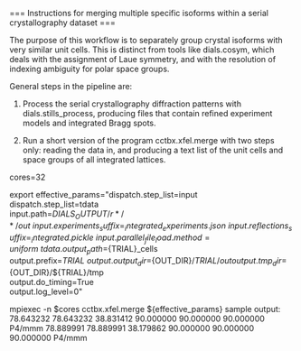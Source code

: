=== Instructions for merging multiple specific isoforms within a serial crystallography dataset ===

The purpose of this workflow is to separately group crystal isoforms with very similar unit cells.
This is distinct from tools like dials.cosym, which deals with the assignment of Laue symmetry,
and with the resolution of indexing ambiguity for polar space groups.

General steps in the pipeline are:

1) Process the serial crystallography diffraction patterns with dials.stills_process, 
producing files that contain refined experiment models and integrated Bragg spots.

2) Run a short version of the program cctbx.xfel.merge with two steps only: 
reading the data in, and producing a text list of the unit cells and space groups of
all integrated lattices.

cores=32

export effective_params="dispatch.step_list=input \
dispatch.step_list=tdata \
input.path=${DIALS_OUTPUT}/r*/*/out \
input.experiments_suffix=_integrated_experiments.json \
input.reflections_suffix=_integrated.pickle \
input.parallel_file_load.method=uniform \
tdata.output_path=${TRIAL}_cells \
output.prefix=${TRIAL} \
output.output_dir=${OUT_DIR}/${TRIAL}/out 
output.tmp_dir=${OUT_DIR}/${TRIAL}/tmp \
output.do_timing=True \
output.log_level=0"
 
mpiexec -n $cores cctbx.xfel.merge  ${effective_params}
sample output:
78.643232 78.643232 38.831412 90.000000 90.000000 90.000000 P4/mmm
78.889991 78.889991 38.179862 90.000000 90.000000 90.000000 P4/mmm

